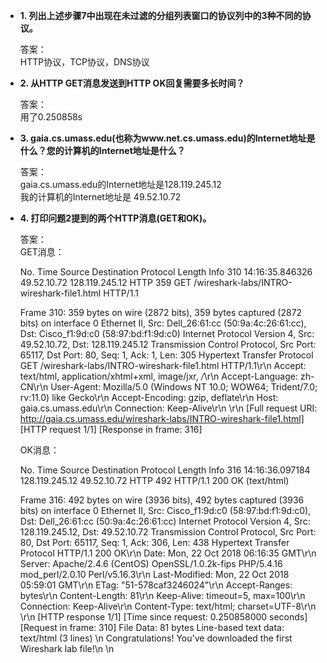 <ul>

<li><b>
1. 列出上述步骤7中出现在未过滤的分组列表窗口的协议列中的3种不同的协议。
</b></li>
<p>
答案：<br/>
HTTP协议，TCP协议，DNS协议
</p>

<li><b>
2. 从HTTP GET消息发送到HTTP OK回复需要多长时间？
</b></li>
<p>
答案：<br/>
用了0.250858s
</p>

<li><b>
3. gaia.cs.umass.edu(也称为www.net.cs.umass.edu)的Internet地址是什么？您的计算机的Internet地址是什么？
</b></li>
<p>
答案：<br/>
gaia.cs.umass.edu的Internet地址是128.119.245.12<br/>
我的计算机的Internet地址是 49.52.10.72
</p>

<li><b>
4. 打印问题2提到的两个HTTP消息(GET和OK)。
</b></li>
<p>
答案：<br/>
GET消息：<br/>
  
No.     Time               Source                Destination           Protocol Length Info
    310 14:16:35.846326    49.52.10.72           128.119.245.12        HTTP     359    GET /wireshark-labs/INTRO-wireshark-file1.html HTTP/1.1 

Frame 310: 359 bytes on wire (2872 bits), 359 bytes captured (2872 bits) on interface 0
Ethernet II, Src: Dell_26:61:cc (50:9a:4c:26:61:cc), Dst: Cisco_f1:9d:c0 (58:97:bd:f1:9d:c0)
Internet Protocol Version 4, Src: 49.52.10.72, Dst: 128.119.245.12
Transmission Control Protocol, Src Port: 65117, Dst Port: 80, Seq: 1, Ack: 1, Len: 305
Hypertext Transfer Protocol
    GET /wireshark-labs/INTRO-wireshark-file1.html HTTP/1.1\r\n
    Accept: text/html, application/xhtml+xml, image/jxr, */*\r\n
    Accept-Language: zh-CN\r\n
    User-Agent: Mozilla/5.0 (Windows NT 10.0; WOW64; Trident/7.0; rv:11.0) like Gecko\r\n
    Accept-Encoding: gzip, deflate\r\n
    Host: gaia.cs.umass.edu\r\n
    Connection: Keep-Alive\r\n
    \r\n
    [Full request URI: http://gaia.cs.umass.edu/wireshark-labs/INTRO-wireshark-file1.html]
    [HTTP request 1/1]
    [Response in frame: 316]
    
OK消息：<br/>

No.     Time               Source                Destination           Protocol Length Info
    316 14:16:36.097184    128.119.245.12        49.52.10.72           HTTP     492    HTTP/1.1 200 OK  (text/html)

Frame 316: 492 bytes on wire (3936 bits), 492 bytes captured (3936 bits) on interface 0
Ethernet II, Src: Cisco_f1:9d:c0 (58:97:bd:f1:9d:c0), Dst: Dell_26:61:cc (50:9a:4c:26:61:cc)
Internet Protocol Version 4, Src: 128.119.245.12, Dst: 49.52.10.72
Transmission Control Protocol, Src Port: 80, Dst Port: 65117, Seq: 1, Ack: 306, Len: 438
Hypertext Transfer Protocol
    HTTP/1.1 200 OK\r\n
    Date: Mon, 22 Oct 2018 06:16:35 GMT\r\n
    Server: Apache/2.4.6 (CentOS) OpenSSL/1.0.2k-fips PHP/5.4.16 mod_perl/2.0.10 Perl/v5.16.3\r\n
    Last-Modified: Mon, 22 Oct 2018 05:59:01 GMT\r\n
    ETag: "51-578caf3246024"\r\n
    Accept-Ranges: bytes\r\n
    Content-Length: 81\r\n
    Keep-Alive: timeout=5, max=100\r\n
    Connection: Keep-Alive\r\n
    Content-Type: text/html; charset=UTF-8\r\n
    \r\n
    [HTTP response 1/1]
    [Time since request: 0.250858000 seconds]
    [Request in frame: 310]
    File Data: 81 bytes
Line-based text data: text/html (3 lines)
    <html>\n
    Congratulations!  You've downloaded the first Wireshark lab file!\n
    </html>\n


</p>

</ul>
